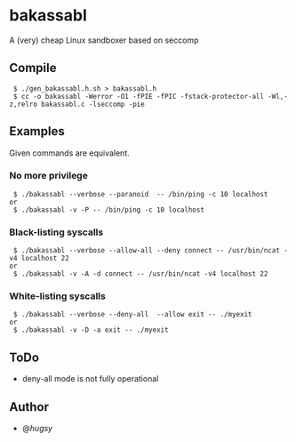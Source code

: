 # bakassabl
A (very) cheap Linux sandboxer based on seccomp


## Compile
```
 $ ./gen_bakassabl.h.sh > bakassabl.h
 $ cc -o bakassabl -Werror -O1 -fPIE -fPIC -fstack-protector-all -Wl,-z,relro bakassabl.c -lseccomp -pie
```


##  Examples

Given commands are equivalent.

### No more privilege
```
 $ ./bakassabl --verbose --paranoid  -- /bin/ping -c 10 localhost
or
 $ ./bakassabl -v -P -- /bin/ping -c 10 localhost
```

### Black-listing syscalls
```
 $ ./bakassabl --verbose --allow-all --deny connect -- /usr/bin/ncat -v4 localhost 22
or
 $ ./bakassabl -v -A -d connect -- /usr/bin/ncat -v4 localhost 22
```

### White-listing syscalls
```
 $ ./bakassabl --verbose --deny-all  --allow exit -- ./myexit
or
 $ ./bakassabl -v -D -a exit -- ./myexit
```

## ToDo
* deny-all mode is not fully operational


## Author
* @_hugsy_
